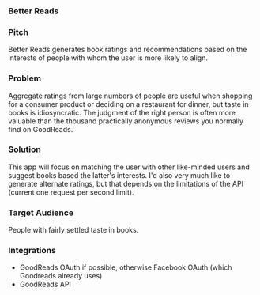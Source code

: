 ### Better Reads

### Pitch

Better Reads generates book ratings and recommendations based on the interests of people with whom the user is more likely to align.

### Problem

Aggregate ratings from large numbers of people are useful when shopping for a consumer product or deciding on a restaurant for dinner, but taste in books is idiosyncratic. The judgment of the right person is often more valuable than the thousand practically anonymous reviews you normally find on GoodReads.

### Solution

This app will focus on matching the user with other like-minded users and suggest books based the latter's interests. I'd also very much like to generate alternate ratings, but that depends on the limitations of the API (current one request per second limit).

### Target Audience

People with fairly settled taste in books.

### Integrations

* GoodReads OAuth if possible, otherwise Facebook OAuth (which Goodreads already uses)
* GoodReads API
